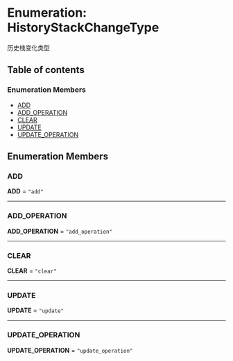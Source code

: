 # Enumeration: HistoryStackChangeType

历史栈变化类型

## Table of contents

### Enumeration Members

* [ADD](/auto-docs/fixed-layout-editor/enums/HistoryStackChangeType.md#add)
* [ADD\_OPERATION](/auto-docs/fixed-layout-editor/enums/HistoryStackChangeType.md#add_operation)
* [CLEAR](/auto-docs/fixed-layout-editor/enums/HistoryStackChangeType.md#clear)
* [UPDATE](/auto-docs/fixed-layout-editor/enums/HistoryStackChangeType.md#update)
* [UPDATE\_OPERATION](/auto-docs/fixed-layout-editor/enums/HistoryStackChangeType.md#update_operation)

## Enumeration Members

### ADD

**ADD** = `"add"`

***

### ADD\_OPERATION

**ADD\_OPERATION** = `"add_operation"`

***

### CLEAR

**CLEAR** = `"clear"`

***

### UPDATE

**UPDATE** = `"update"`

***

### UPDATE\_OPERATION

**UPDATE\_OPERATION** = `"update_operation"`

